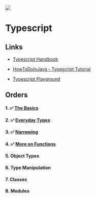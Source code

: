 ![](https://hackernoon.com/images/px52c3vht.jpg)
# Typescript

## Links

- [Typescript Handbook](https://www.typescriptlang.org/docs/handbook/intro.html)

- [HowToDoInJava - Typescript Tutorial](https://howtodoinjava.com/typescript/)

- [Typescript Playground](https://www.typescriptlang.org/play)

## Orders

#### 1. ✅ [The Basics](https://bundy-mundi.github.io/Today-I-Learned/Typescript/1-the-basics)

#### 2. ✅ [Everyday Types](https://bundy-mundi.github.io/Today-I-Learned/Typescript/2-everyday-types)

#### 3. ✅ [Narrowing](https://bundy-mundi.github.io/Today-I-Learned/Typescript/3-narrowing)

#### 4. ✅ [More on Functions](https://bundy-mundi.github.io/Today-I-Learned/Typescript/4-more-on-functions)

#### 5. Object Types

#### 6. Type Manipulation

#### 7. Classes

#### 8. Modules

